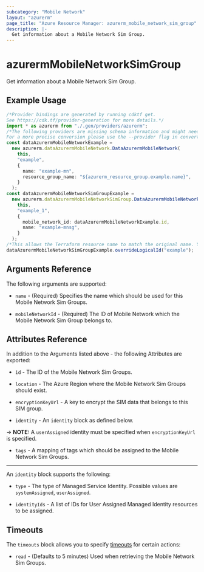 ```yaml
---
subcategory: "Mobile Network"
layout: "azurerm"
page_title: "Azure Resource Manager: azurerm_mobile_network_sim_group"
description: |-
  Get information about a Mobile Network Sim Group.
---
```


# azurermMobileNetworkSimGroup

Get information about a Mobile Network Sim Group.

## Example Usage

```typescript
/*Provider bindings are generated by running cdktf get.
See https://cdk.tf/provider-generation for more details.*/
import * as azurerm from "./.gen/providers/azurerm";
/*The following providers are missing schema information and might need manual adjustments to synthesize correctly: azurerm.
For a more precise conversion please use the --provider flag in convert.*/
const dataAzurermMobileNetworkExample =
  new azurerm.dataAzurermMobileNetwork.DataAzurermMobileNetwork(
    this,
    "example",
    {
      name: "example-mn",
      resource_group_name: "${azurerm_resource_group.example.name}",
    }
  );
const dataAzurermMobileNetworkSimGroupExample =
  new azurerm.dataAzurermMobileNetworkSimGroup.DataAzurermMobileNetworkSimGroup(
    this,
    "example_1",
    {
      mobile_network_id: dataAzurermMobileNetworkExample.id,
      name: "example-mnsg",
    }
  );
/*This allows the Terraform resource name to match the original name. You can remove the call if you don't need them to match.*/
dataAzurermMobileNetworkSimGroupExample.overrideLogicalId("example");

```

## Arguments Reference

The following arguments are supported:

*   `name` - (Required) Specifies the name which should be used for this Mobile Network Sim Groups.

*   `mobileNetworkId` - (Required) The ID of Mobile Network which the Mobile Network Sim Group belongs to.

## Attributes Reference

In addition to the Arguments listed above - the following Attributes are exported:

*   `id` - The ID of the Mobile Network Sim Groups.

*   `location` - The Azure Region where the Mobile Network Sim Groups should exist.

*   `encryptionKeyUrl` - A key to encrypt the SIM data that belongs to this SIM group.

*   `identity` - An `identity` block as defined below.

\-> **NOTE:** A `userAssigned` identity must be specified when `encryptionKeyUrl` is specified.

* `tags` - A mapping of tags which should be assigned to the Mobile Network Sim Groups.

***

An `identity` block supports the following:

*   `type` - The type of Managed Service Identity. Possible values are `systemAssigned`, `userAssigned`.

*   `identityIds` - A list of IDs for User Assigned Managed Identity resources to be assigned.

## Timeouts

The `timeouts` block allows you to specify [timeouts](https://www.terraform.io/docs/configuration/resources.html#timeouts) for certain actions:

* `read` - (Defaults to 5 minutes) Used when retrieving the Mobile Network Sim Groups.
